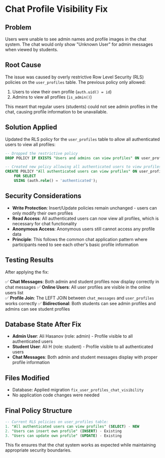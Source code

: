 # Chat Profile Visibility Fix

## Problem
Users were unable to see admin names and profile images in the chat system. The chat would only show "Unknown User" for admin messages when viewed by students.

## Root Cause
The issue was caused by overly restrictive Row Level Security (RLS) policies on the `user_profiles` table. The previous policy only allowed:

1. Users to view their own profile (`auth.uid() = id`)
2. Admins to view all profiles (`is_admin()`)

This meant that regular users (students) could not see admin profiles in the chat, causing profile information to be unavailable.

## Solution Applied
Updated the RLS policy for the `user_profiles` table to allow all authenticated users to view all profiles:

```sql
-- Dropped the restrictive policy
DROP POLICY IF EXISTS "Users and admins can view profiles" ON user_profiles;

-- Created new policy allowing all authenticated users to view profiles
CREATE POLICY "All authenticated users can view profiles" ON user_profiles
    FOR SELECT 
    USING (auth.role() = 'authenticated');
```

## Security Considerations
- **Write Protection**: Insert/Update policies remain unchanged - users can only modify their own profiles
- **Read Access**: All authenticated users can now view all profiles, which is necessary for chat functionality
- **Anonymous Access**: Anonymous users still cannot access any profile data
- **Principle**: This follows the common chat application pattern where participants need to see each other's basic profile information

## Testing Results
After applying the fix:

✅ **Chat Messages**: Both admin and student profiles now display correctly in chat messages
✅ **Online Users**: All user profiles are visible in the online users list  
✅ **Profile Join**: The LEFT JOIN between `chat_messages` and `user_profiles` works correctly
✅ **Bidirectional**: Both students can see admin profiles and admins can see student profiles

## Database State After Fix
- **Admin User**: Ali Hasanov (role: admin) - Profile visible to all authenticated users
- **Student User**: Ali H (role: student) - Profile visible to all authenticated users
- **Chat Messages**: Both admin and student messages display with proper profile information

## Files Modified
- Database: Applied migration `fix_user_profiles_chat_visibility`
- No application code changes were needed

## Final Policy Structure
```sql
-- Current RLS policies on user_profiles table:
1. "All authenticated users can view profiles" (SELECT) - NEW
2. "Users can insert own profile" (INSERT) - Existing  
3. "Users can update own profile" (UPDATE) - Existing
```

This fix ensures that the chat system works as expected while maintaining appropriate security boundaries.
